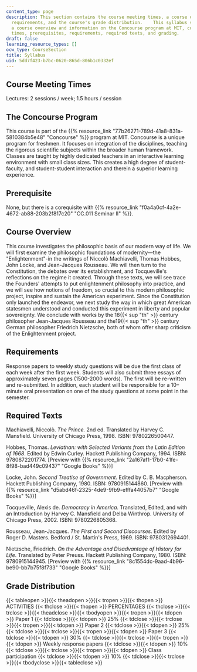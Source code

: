 ```yaml
---
content_type: page
description: This section contains the course meeting times, a course overview, course
  requirements, and the course's grade distribution.    This syllabus section provides
  a course overview and information on the Concourse program at MIT, course meeting
  times, prerequisites, requirements, required texts, and grading.
draft: false
learning_resource_types: []
ocw_type: CourseSection
title: Syllabus
uid: 5dd7f423-b7bc-0620-865d-806b1c0332ef
---
```

## Course Meeting Times

Lectures: 2 sessions / week; 1.5 hours / session

## The Concourse Program

This course is part of the {{% resource_link "77b26271-789d-41a8-831a-5810384b5e48" "Concourse" %}} program at MIT. Concourse is a unique program for freshmen. It focuses on integration of the disciplines, teaching the rigorous scientific subjects within the broader human framework. Classes are taught by highly dedicated teachers in an interactive learning environment with small class sizes. This creates a high degree of student-faculty, and student-student interaction and therein a superior learning experience.

## Prerequisite

None, but there is a corequisite with {{% resource_link "f0a4a0cf-4a2e-4672-ab88-203b2f817c20" "CC.011 Seminar II" %}}.

## Course Overview

This course investigates the philosophic basis of our modern way of life. We will first examine the philosophic foundations of modernity—the "Enlightenment"-in the writings of Niccolò Machiavelli, Thomas Hobbes, John Locke, and Jean-Jacques Rousseau. We will then turn to the Constitution, the debates over its establishment, and Tocqueville's reflections on the regime it created. Through these texts, we will see trace the Founders' attempts to put enlightenment philosophy into practice, and we will see how notions of freedom, so crucial to this modern philosophic project, inspire and sustain the American experiment. Since the Constitution only launched the endeavor, we next study the way in which great American statesmen understood and conducted this experiment in liberty and popular sovereignty. We conclude with works by the 18{{< sup "th" >}} century philosopher Jean-Jacques Rousseau and the19{{< sup "th" >}} century German philosopher Friedrich Nietzsche, both of whom offer sharp criticism of the Enlightenment project.

## Requirements

Response papers to weekly study questions will be due the first class of each week after the first week. Students will also submit three essays of approximately seven pages (1500-2000 words). The first will be re-written and re-submitted. In addition, each student will be responsible for a 10–minute oral presentation on one of the study questions at some point in the semester.

## Required Texts

Machiavelli, Niccolò. *The Prince.* 2nd ed. Translated by Harvey C. Mansfield. University of Chicago Press, 1998. ISBN: 9780226500447.

Hobbes, Thomas. *Leviathan: with Selected Variants from the Latin Edition of 1668*. Edited by Edwin Curley. Hackett Publishing Company, 1994. ISBN: 9780872201774. \[Preview with {{% resource_link "2a167af1-17b0-41fe-8f98-bad449c09437" "Google Books" %}}\]

Locke, John. *Second Treatise of Government*. Edited by C. B. Macpherson. Hackett Publishing Company, 1980. ISBN: 9780915144860. \[Preview with {{% resource_link "d5abd46f-2325-4de9-9fb9-efffa44057b7" "Google Books" %}}\]

Tocqueville, Alexis de. *Democracy in America*. Translated, Edited, and with an Introduction by Harvey C. Mansfield and Delba Winthrop. University of Chicago Press, 2002. ISBN: 9780226805368.

Rousseau, Jean-Jacques. *The First and Second Discourses*. Edited by Roger D. Masters. Bedford / St. Martin's Press, 1969. ISBN: 9780312694401.

Nietzsche, Friedrich. *On the Advantage and Disadvantage of History for Life*. Translated by Peter Preuss. Hackett Publishing Company, 1980. ISBN: 9780915144945. \[Preview with {{% resource_link "8c1554dc-9aad-4b96-be90-bb7b75f8f733" "Google Books" %}}\]

## Grade Distribution

{{< tableopen >}}{{< theadopen >}}{{< tropen >}}{{< thopen >}}
ACTIVITIES
{{< thclose >}}{{< thopen >}}
PERCENTAGES
{{< thclose >}}{{< trclose >}}{{< theadclose >}}{{< tbodyopen >}}{{< tropen >}}{{< tdopen >}}
Paper 1
{{< tdclose >}}{{< tdopen >}}
25%
{{< tdclose >}}{{< trclose >}}{{< tropen >}}{{< tdopen >}}
Paper 2
{{< tdclose >}}{{< tdopen >}}
25%
{{< tdclose >}}{{< trclose >}}{{< tropen >}}{{< tdopen >}}
Paper 3
{{< tdclose >}}{{< tdopen >}}
30%
{{< tdclose >}}{{< trclose >}}{{< tropen >}}{{< tdopen >}}
Weekly response papers
{{< tdclose >}}{{< tdopen >}}
10%
{{< tdclose >}}{{< trclose >}}{{< tropen >}}{{< tdopen >}}
Class participation
{{< tdclose >}}{{< tdopen >}}
10%
{{< tdclose >}}{{< trclose >}}{{< tbodyclose >}}{{< tableclose >}}